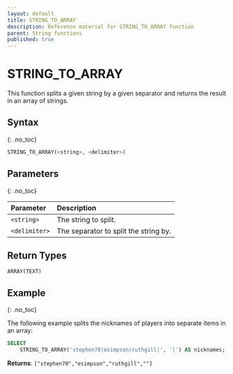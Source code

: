 ```yaml
---
layout: default
title: STRING_TO_ARRAY
description: Reference material for STRING_TO_ARRAY function
parent: String functions
published: true
---
```


# STRING_TO_ARRAY

This function splits a given string by a given separator and returns the result in an array of strings.

## Syntax
{: .no_toc}

```sql
STRING_TO_ARRAY(<string>, <delimiter>)
```
## Parameters 
{: .no_toc}

| Parameter     | Description                           |
| :------------- | :------------------------------------- |
| `<string>`    | The string to split.                  |
| `<delimiter>` | The separator to split the string by. |

## Return Types
`ARRAY(TEXT)`

## Example
{: .no_toc}

The following example splits the nicknames of players into separate items in an array: 
```sql
SELECT
	STRING_TO_ARRAY('stephen70|esimpson|ruthgill|', '|') AS nicknames;
```

**Returns**: `["stephen70","esimpson","ruthgill",""]`
